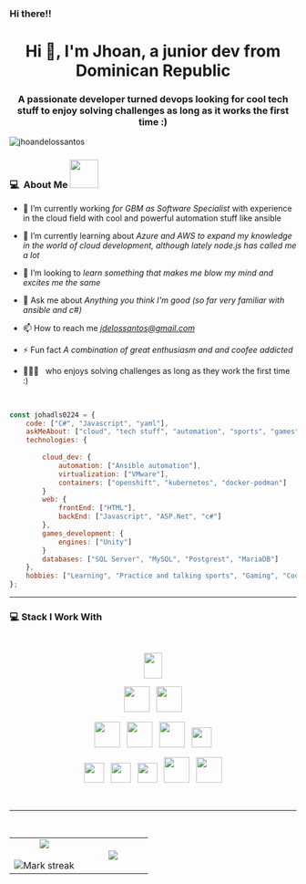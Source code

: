 ### Hi there!!


<h1 align="center">Hi 👋, I'm Jhoan, a junior dev from Dominican Republic</h1>
<h3 align="center">A passionate developer turned devops looking for cool tech stuff to enjoy solving challenges as long as it works the first time :)</h3>

<p align="left"> <img src="https://komarev.com/ghpvc/?username=jhoandelossantos&label=Profile%20views&color=0e75b6&style=flat" alt="jhoandelossantos" /> </p>

### 💻 &nbsp;About Me <img src="https://media.giphy.com/media/VgCDAzcKvsR6OM0uWg/giphy.gif" width="50">

- 🔭 I’m currently working *for GBM as Software Specialist* with experience in the cloud field with cool and powerful automation stuff like ansible

- 🌱 I’m currently learning about *Azure and AWS to expand my knowledge in the world of cloud development, although lately node.js has called me a lot*

- 👯 I’m looking to *learn something that makes me blow my mind and excites me the same*

- 💬 Ask me about   *Anything you think I'm good (so far very familiar with ansible and c#)*

- 📫 How to reach me   *jdelossantos@gmail.com*

- ⚡ Fun fact   *A combination of great enthusiasm and and coofee addicted*

 - 👨‍👦‍👦 &nbsp;  who enjoys solving challenges as long as they work the first time :)


<br>

```javascript
const johadls0224 = {    
    code: ["C#", "Javascript", "yaml"],
    askMeAbout: ["cloud", "tech stuff", "automation", "sports", "games"],
    technologies: {
        
        cloud_dev: {
            automation: ["Ansible automation"],
            virtualization: ["VMware"],
            containers: ["openshift", "kubernetes", "docker-podman"]
        }
        web: {
            frontEnd: ["HTML"],
            backEnd: ["Javascript", "ASP.Net", "c#"]            
        },        
        games_development: {
            engines: ["Unity"]            
        }
        databases: ["SQL Server", "MySQL", "Postgrest", "MariaDB"]
    },
    hobbies: ["Learning", "Practice and talking sports", "Gaming", "Cooking"]
};
```

---------------------------------------------------------------------------------------------------------------------------------------------------------------------------------

### 💻 Stack I Work With

<br>

<p  align="center">

<img src="https://cdn.svgporn.com/logos/ansible.svg" height="45" width="25%"/>
  </p>
  
<p  align="center">

<img src="https://cdn.svgporn.com/logos/javascript.svg" height="45"/>  
  &nbsp;
<img src="https://cdn.svgporn.com/logos/c-sharp.svg" height="45"/>
  </p>
  
  <p  align="center">

  
<img src="https://cdn.svgporn.com/logos/openshift.svg" height="45"/>
  &nbsp;
<img src="https://img.shields.io/badge/Kubernets-0078D4.svg?&style=for-the-badge&logo=kubernetes&logoColor=white%22" height="45"/>
  &nbsp;
<img src="https://cdn.svgporn.com/logos/docker.svg" height="45"/>  
  &nbsp;
<img src="https://img.shields.io/badge/MySQL-005C84?style=for-the-badge&logo=mysql&logoColor=white" height="35">

 </p>
 

<p align="center">


  <img src="https://img.shields.io/badge/Unity-100000?style=for-the-badge&logo=unity&logoColor=white" height="35">
&nbsp;
    <img src="https://cdn.svgporn.com/logos/redhat.svg" height="35">
&nbsp;
    <img src="https://img.shields.io/badge/Azure_DevOps-0078D7?style=for-the-badge&logo=azure-devops&logoColor=white" height="35">
&nbsp;
  <img src="https://img.shields.io/badge/HTML-239120?style=for-the-badge&logo=html5&logoColor=white" height="45">
&nbsp;
  <img src="https://cdn.svgporn.com/logos/git.svg" height="45">

</p>
<br>

---------------------------------------------------------------------------------------------------------------------------------------------------------------------------------
<p  align="center">

                  
  <br>
  
<table border="0" align="center">
<tr border="0">
<td width="50%" align="center">
  
  <img  align="center"  src="https://github-readme-stats.vercel.app/api?username=johadls0224&theme=cobalt&show_icons=true&count_private=true" />
  <br></br>
  <img  title="🔥 Get streak stats for your profile at git.io/streak-stats" alt="Mark streak" src="https://github-readme-streak-stats.herokuapp.com/?user=johadls0224&theme=dark&hide_border=true" />


  
</td>

<td width="50%" align="center">

  <img  align="center"  src="https://github-readme-stats.anuraghazra1.vercel.app/api/top-langs/?username=johadls0224&theme=dark&hide_border=true&no-bg=true&no-frame=true&langs_count=10"/>
  
  </td>
</tr>
</table>

<br>


</p>